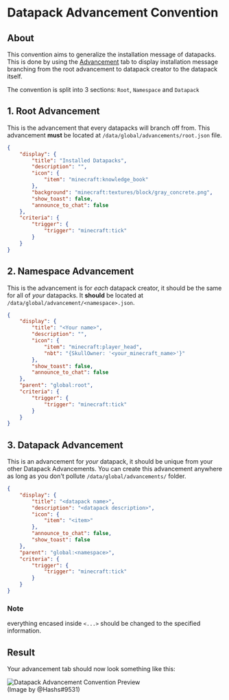 # Datapack Advancement Convention

## About

This convention aims to generalize the installation message of datapacks. This is done by using the [Advancement](https://minecraft.gamepedia.com/Advancements) tab to display installation message branching from the root advancement to datapack creator to the datapack itself.

The convention is split into 3 sections: `Root`, `Namespace` and `Datapack`

## 1. Root Advancement

This is the advancement that every datapacks will branch off from. This advancement **must** be located at `/data/global/advancements/root.json` file.

```json
{
    "display": {
        "title": "Installed Datapacks",
        "description": "",
        "icon": {
            "item": "minecraft:knowledge_book"
        },
        "background": "minecraft:textures/block/gray_concrete.png",
        "show_toast": false,
        "announce_to_chat": false
    },
    "criteria": {
        "trigger": {
            "trigger": "minecraft:tick"
        }
    }
}
```

## 2. Namespace Advancement

This is the advancement is for *each* datapack creator, it should be the same for all of *your* datapacks. It **should** be located at `/data/global/advancement/<namespace>.json`.

```json
{
    "display": {
        "title": "<Your name>",
        "description": "",
        "icon": {
            "item": "minecraft:player_head",
            "nbt": "{SkullOwner: '<your_minecraft_name>'}"
        },
        "show_toast": false,
        "announce_to_chat": false
    },
    "parent": "global:root",
    "criteria": {
        "trigger": {
            "trigger": "minecraft:tick"
        }
    }
}
```

## 3. Datapack Advancement

This is an advancement for *your* datapack, it should be unique from your other Datapack Advancements. You can create this advancement anywhere as long as you don't pollute `/data/global/advancements/` folder.

```json
{
    "display": {
        "title": "<datapack name>",
        "description": "<datapack description>",
        "icon": {
            "item": "<item>"
        },
        "announce_to_chat": false,
        "show_toast": false
    },
    "parent": "global:<namespace>",
    "criteria": {
        "trigger": {
            "trigger": "minecraft:tick"
        }
    }
}
```

### Note

everything encased inside `<...>` should be changed to the specified information.

## Result

Your advancement tab should now look something like this:

![Datapack Advancement Convention Preview](https://i.imgur.com/6bzBBr1.png)  
(Image by @Hashs#9531)
